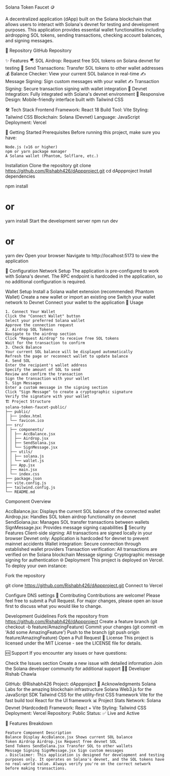 Solana Token Faucet 🪙

A decentralized application (dApp) built on the Solana blockchain that allows users to interact with Solana's devnet for testing and development purposes. This application provides essential wallet functionalities including airdropping SOL tokens, sending transactions, checking account balances, and signing messages.

📂 Repository
GitHub Repository

✨ Features
    🪂 SOL Airdrop: Request free SOL tokens on Solana devnet for testing
    💸 Send Transactions: Transfer SOL tokens to other wallet addresses
    💰 Balance Checker: View your current SOL balance in real-time
    ✍️ Message Signing: Sign custom messages with your wallet
    ✍️ Transaction Signing: Secure transaction signing with wallet integration
    🔗 Devnet Integration: Fully integrated with Solana's devnet environment
    📱 Responsive Design: Mobile-friendly interface built with Tailwind CSS

🛠️ Tech Stack
    Frontend Framework: React 18
    Build Tool: Vite
    Styling: Tailwind CSS
    Blockchain: Solana (Devnet)
    Language: JavaScript
    Deployment: Vercel
    
🚀 Getting Started
    Prerequisites
    Before running this project, make sure you have:

    Node.js (v16 or higher)
    npm or yarn package manager
    A Solana wallet (Phantom, Solflare, etc.)
    
Installation
    Clone the repository
    git clone https://github.com/Rishabh426/dAppproject.git
    cd dAppproject
    Install dependencies

npm install
# or
yarn install
Start the development server
npm run dev
# or
yarn dev
Open your browser Navigate to http://localhost:5173 to view the application

🔧 Configuration
    Network Setup
    The application is pre-configured to work with Solana's devnet. The RPC endpoint is hardcoded in the application, so no additional configuration is required.

Wallet Setup
    Install a Solana wallet extension (recommended: Phantom Wallet)
    Create a new wallet or import an existing one
    Switch your wallet network to Devnet
    Connect your wallet to the application
    📖 Usage

    1. Connect Your Wallet
    Click the "Connect Wallet" button
    Select your preferred Solana wallet
    Approve the connection request
    2. Airdrop SOL Tokens
    Navigate to the airdrop section
    Click "Request Airdrop" to receive free SOL tokens
    Wait for the transaction to confirm
    3. Check Balance
    Your current SOL balance will be displayed automatically
    Refresh the page or reconnect wallet to update balance
    4. Send SOL
    Enter the recipient's wallet address
    Specify the amount of SOL to send
    Review and confirm the transaction
    Sign the transaction with your wallet
    5. Sign Messages
    Enter a custom message in the signing section
    Click "Sign Message" to create a cryptographic signature
    Verify the signature with your wallet
    🏗️ Project Structure
    solana-token-faucet-public/
    ├── public/
    │ ├── index.html
    │ └── favicon.ico
    ├── src/
    │ ├── components/
    │ │ ├── AccBalance.jsx
    │ │ ├── Airdrop.jsx
    │ │ ├── SendSolana.jsx
    │ │ └── SignMessage.jsx
    │ ├── utils/
    │ │ ├── solana.js
    │ │ └── wallet.js
    │ ├── App.jsx
    │ ├── main.jsx
    │ └── index.css
    ├── package.json
    ├── vite.config.js
    ├── tailwind.config.js
    └── README.md

Component Overview

   AccBalance.jsx: Displays the current SOL balance of the connected wallet
   Airdrop.jsx: Handles SOL token airdrop functionality on devnet
   SendSolana.jsx: Manages SOL transfer transactions between wallets
   SignMessage.jsx: Provides message signing capabilities
   🔐 Security Features
   Client-side signing: All transactions are signed locally in your browser
   Devnet only: Application is hardcoded for devnet to prevent mainnet accidents
   Wallet integration: Secure connection through established wallet providers
   Transaction verification: All transactions are verified on the Solana blockchain
   Message signing: Cryptographic message signing for authentication
   🌐 Deployment
   This project is deployed on Vercel. To deploy your own instance:

Fork the repository

git clone https://github.com/Rishabh426/dAppproject.git
Connect to Vercel

Configure DNS settings
🤝 Contributing
Contributions are welcome! Please feel free to submit a Pull Request. For major changes, please open an issue first to discuss what you would like to change.

Development Guidelines
Fork the repository from https://github.com/Rishabh426/dAppproject
Create a feature branch (git checkout -b feature/AmazingFeature)
Commit your changes (git commit -m 'Add some AmazingFeature')
Push to the branch (git push origin feature/AmazingFeature)
Open a Pull Request
📝 License
This project is licensed under the MIT License - see the LICENSE file for details.

🆘 Support
If you encounter any issues or have questions:

Check the Issues section
Create a new issue with detailed information
Join the Solana developer community for additional support
👨‍💻 Developer
Rishab Chawla

GitHub: @Rishabh426
Project: dAppproject
🙏 Acknowledgments
Solana Labs for the amazing blockchain infrastructure
Solana Web3.js for the JavaScript SDK
Tailwind CSS for the utility-first CSS framework
Vite for the fast build tool
React for the UI framework
📊 Project Stats
Network: Solana Devnet (Hardcoded)
Framework: React + Vite
Styling: Tailwind CSS
Deployment: Vercel
Repository: Public
Status: ✅ Live and Active

🚀 Features Breakdown

    Feature Component Description
    Balance Display AccBalance.jsx Shows current SOL balance
    Token Airdrop Airdrop.jsx Request free devnet SOL
    Send Tokens SendSolana.jsx Transfer SOL to other wallets
    Message Signing SignMessage.jsx Sign custom messages
    ⚠️ Disclaimer: This application is designed for development and testing purposes only. It operates on Solana's devnet, and the SOL tokens have no real-world value. Always verify you're on the correct network before making transactions.

